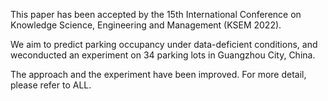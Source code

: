 This paper has been accepted by the 15th International Conference on Knowledge Science, Engineering and Management (KSEM 2022).

We aim to predict parking occupancy under data-deficient conditions, and weconducted an experiment on 34 parking lots in Guangzhou City, China.

The approach and the experiment have been improved. For more detail, please refer to ALL.
